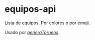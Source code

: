 # equipos-api

Lista de equipos. Por colores o por emoji.

Usado por *[generaTorneos](https://generatorneos.web.app/)*.
